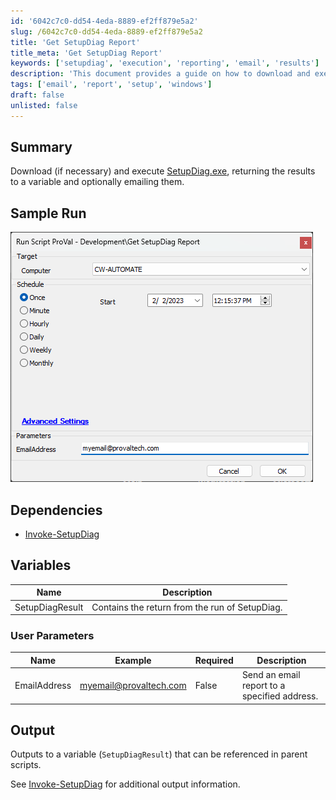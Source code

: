 ```yaml
---
id: '6042c7c0-dd54-4eda-8889-ef2ff879e5a2'
slug: /6042c7c0-dd54-4eda-8889-ef2ff879e5a2
title: 'Get SetupDiag Report'
title_meta: 'Get SetupDiag Report'
keywords: ['setupdiag', 'execution', 'reporting', 'email', 'results']
description: 'This document provides a guide on how to download and execute SetupDiag.exe, capturing the results in a variable and optionally sending an email report. It includes sample runs, dependencies, user parameters, and output details for effective usage.'
tags: ['email', 'report', 'setup', 'windows']
draft: false
unlisted: false
---
```


## Summary

Download (if necessary) and execute [SetupDiag.exe](https://learn.microsoft.com/en-us/windows/deployment/upgrade/setupdiag), returning the results to a variable and optionally emailing them.

## Sample Run

![Sample Run](../../../static/img/docs/6042c7c0-dd54-4eda-8889-ef2ff879e5a2/image_1.png)

## Dependencies

- [Invoke-SetupDiag](/docs/43e03fcc-e736-4d19-b231-76403f71c4e2)

## Variables

| Name              | Description                               |
|-------------------|-------------------------------------------|
| SetupDiagResult   | Contains the return from the run of SetupDiag. |

### User Parameters

| Name          | Example                                   | Required | Description                                   |
|---------------|-------------------------------------------|----------|-----------------------------------------------|
| EmailAddress  | [myemail@provaltech.com](mailto:myemail@provaltech.com) | False    | Send an email report to a specified address. |

## Output

Outputs to a variable (`SetupDiagResult`) that can be referenced in parent scripts.

See [Invoke-SetupDiag](/docs/43e03fcc-e736-4d19-b231-76403f71c4e2) for additional output information.

